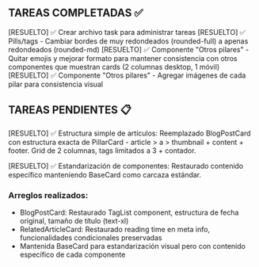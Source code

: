## TAREAS COMPLETADAS ✅

[RESUELTO] ✅ Crear archivo task para administrar tareas
[RESUELTO] ✅ Pills/tags - Cambiar bordes de muy redondeados (rounded-full) a apenas redondeados (rounded-md)
[RESUELTO] ✅ Componente "Otros pilares" - Quitar emojis y mejorar formato para mantener consistencia con otros componentes que muestran cards (2 columnas desktop, 1 móvil)
[RESUELTO] ✅ Componente "Otros pilares" - Agregar imágenes de cada pilar para consistencia visual

## TAREAS PENDIENTES 📋

[RESUELTO] ✅ Estructura simple de artículos: Reemplazado BlogPostCard con estructura exacta de PillarCard - article > a > thumbnail + content + footer. Grid de 2 columnas, tags limitados a 3 + contador.

[RESUELTO] ✅ Estandarización de componentes: Restaurado contenido específico manteniendo BaseCard como carcaza estándar.

### Arreglos realizados:
- BlogPostCard: Restaurado TagList component, estructura de fecha original, tamaño de título (text-xl)
- RelatedArticleCard: Restaurado reading time en meta info, funcionalidades condicionales preservadas
- Mantenida BaseCard para estandarización visual pero con contenido específico de cada componente